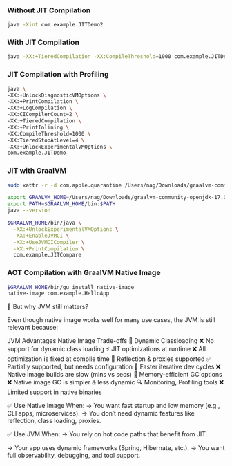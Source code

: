 

### Without JIT Compilation

```bash
java -Xint com.example.JITDemo2
```

### With JIT Compilation

```bash
java -XX:+TieredCompilation -XX:CompileThreshold=1000 com.example.JITDemo2
```

### JIT Compilation with Profiling

```bash
java \
-XX:+UnlockDiagnosticVMOptions \
-XX:+PrintCompilation \
-XX:+LogCompilation \
-XX:CICompilerCount=2 \
-XX:+TieredCompilation \
-XX:+PrintInlining \
-XX:CompileThreshold=1000 \
-XX:TieredStopAtLevel=4 \
-XX:+UnlockExperimentalVMOptions \
com.example.JITDemo
```



### JIT with GraalVM 

```bash
sudo xattr -r -d com.apple.quarantine /Users/nag/Downloads/graalvm-community-openjdk-17.0.8+7.1/

export GRAALVM_HOME=/Users/nag/Downloads/graalvm-community-openjdk-17.0.8+7.1/Contents/Home/
export PATH=$GRAALVM_HOME/bin:$PATH 
java --version

$GRAALVM_HOME/bin/java \
  -XX:+UnlockExperimentalVMOptions \
  -XX:+EnableJVMCI \
  -XX:+UseJVMCICompiler \
  -XX:+PrintCompilation \
  com.example.JITCompare

```


### AOT Compilation with GraalVM Native Image

```bash
$GRAALVM_HOME/bin/gu install native-image
native-image com.example.HelloApp
```


🚫 But why JVM still matters?

Even though native image works well for many use cases, the JVM is still relevant because:

JVM Advantages	                  Native Image Trade-offs
🔁 Dynamic Classloading	         ❌ No support for dynamic class loading
⚡ JIT optimizations at runtime	 ❌ All optimization is fixed at compile time
🔧 Reflection & proxies supported	✅ Partially supported, but needs configuration
🔁 Faster iterative dev cycles	 ❌ Native image builds are slow (mins vs secs)
🧠 Memory-efficient GC options	 ❌ Native image GC is simpler & less dynamic
🔍 Monitoring, Profiling tools	 ❌ Limited support in native binaries


✅ Use Native Image When:
-> You want fast startup and low memory (e.g., CLI apps, microservices).
-> You don’t need dynamic features like reflection, class loading, proxies.

✅ Use JVM When:
-> You rely on hot code paths that benefit from JIT.

-> Your app uses dynamic frameworks (Spring, Hibernate, etc.).
-> You want full observability, debugging, and tool support.